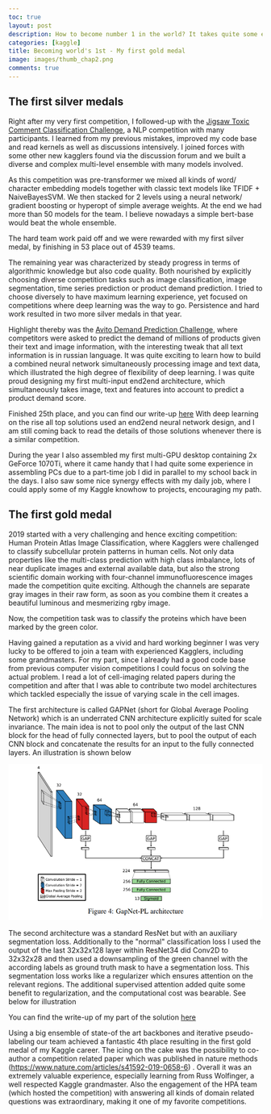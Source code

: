```yaml
---
toc: true
layout: post
description: How to become number 1 in the world? It takes quite some experience and effort to achieve even a single gold medal...
categories: [kaggle]
title: Becoming world's 1st - My first gold medal
image: images/thumb_chap2.png
comments: true
---
```


## The first silver medals

Right after my very first competition, I followed-up with the [Jigsaw Toxic Comment Classification Challenge](https://www.kaggle.com/competitions/jigsaw-toxic-comment-classification-challenge), a NLP competition with many participants. I learned from my previous mistakes, improved my code base and read kernels as well as discussions intensively. I joined forces with some other new kagglers found via the discussion forum and we built a diverse and complex multi-level ensemble with many models involved. 


As this competition was pre-transformer we mixed all kinds of word/ character embedding models together with classic text models like TFIDF + NaiveBayesSVM. We then stacked for 2 levels using a neural network/  gradient boosting or hyperopt of simple average weights. At the end we had more than 50 models for the team. I believe nowadays a simple bert-base would beat the whole ensemble.  

The hard team work paid off and we were rewarded with my first silver medal, by finishing in 53 place out of 4539 teams. 

The remaining year was characterized by steady progress in terms of algorithmic knowledge but also code quality. Both nourished by explicitly choosing diverse competition tasks such as image classification, image segmentation, time series prediction or product demand prediction. I tried to choose diversely to have maximum learning experience, yet focused on competitions where deep learning was the way to go. Persistence and hard work resulted in two more silver medals in that year.

Highlight thereby was the [Avito Demand Prediction Challenge](https://www.kaggle.com/c/avito-demand-prediction), where competitors were asked to predict the demand of millions of products given their text and image information, with the interesting tweak that all text information is in russian language. It was quite exciting to learn how to build a combined neural network simultaneously processing image and text data, which illustrated the high degree of flexibility of deep learning. I was quite proud designing my first multi-input end2end architecture, which simultaneously takes image, text and features into account to predict a product demand score. 



Finished 25th place, and you can find our write-up [here](https://www.kaggle.com/competitions/avito-demand-prediction/discussion/59902)
With deep learning on the rise all top solutions used an end2end neural network design, and I am still coming back to read the details of those solutions whenever there is a similar competition. 

During the year I also assembled my first multi-GPU desktop containing 2x GeForce 1070Ti, where it came handy that I had quite some experience in assembling PCs due to a part-time job I did in parallel to my school back in the days.
I also saw some nice synergy effects with my daily job, where I could apply some of my Kaggle knowhow to projects, encouraging my path. 

## The first gold medal 


2019 started with a very challenging and hence exciting competition: Human Protein Atlas Image Classification, where Kagglers were challenged to classify subcellular protein patterns in human cells. Not only data properties like the multi-class prediction with high class imbalance, lots of near duplicate images and external available data, but also the strong scientific domain working with four-channel immunofluorescence images made the competition quite exciting. Although the channels are separate gray images in their raw form, as soon as you combine them it creates a beautiful luminous and mesmerizing rgby image. 





Now, the competition task was to classify the proteins which have been marked by the green color. 

Having gained a reputation as a vivid and hard working beginner I was very lucky to be offered to join a team with experienced Kagglers, including some grandmasters. For my part, since I already had a good code base from previous computer vision competitions I could focus on solving the actual problem. I read a lot of cell-imaging related papers during the competition and after that I was able to contribute two model architectures which tackled especially the issue of varying scale in the cell images. 

The first architecture is called GAPNet (short for Global Average Pooling Network) which is an underrated CNN architecture explicitly suited for scale invariance. The main idea is not to pool only the output of the last CNN block for the head of fully connected layers, but to pool the output of each CNN block and concatenate the results for an input to the fully connected layers. An illustration is shown below 

![](images/gapnet.png)


The second architecture was a standard ResNet but with an auxiliary segmentation loss. Additionally to the "normal" classification loss I used the output of the last 32x32x128 layer within ResNet34 did Conv2D to 32x32x28 and then used a downsampling of the green channel with the according labels as ground truth mask to have a segmentation loss. This segmentation loss works like a regularizer which ensures attention on the relevant regions. The additional supervised attention added quite some benefit to regularization, and the computational cost was bearable. See below for illustration



You can find the write-up of my part of the solution [here](https://www.kaggle.com/competitions/human-protein-atlas-image-classification/discussion/77300) 

Using a big ensemble of state-of the art backbones and iterative pseudo-labeling our team achieved a fantastic 4th place resulting in the first gold medal of my Kaggle career. The icing on the cake was the possibility to co-author a competition related paper which was published in nature methods (https://www.nature.com/articles/s41592-019-0658-6) . Overall it was an extremely valuable experience, especially learning from Russ Wolfinger, a well respected Kaggle grandmaster. Also the engagement of the HPA team (which hosted the competition) with answering all kinds of domain related questions was extraordinary, making it one of my favorite competitions. 

